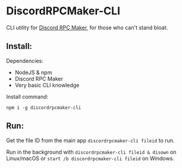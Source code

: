 # DiscordRPCMaker-CLI
CLI utility for [Discord RPC Maker](https://drpcm.t1c.dev), for those who can't stand bloat.

## Install:
Dependencies:
- NodeJS & npm
- Discord RPC Maker
- Very basic CLI knowledge

Install command:
```
npm i -g discordrpcmaker-cli
```

## Run:
Get the file ID from the main app
`discordrpcmaker-cli fileid` to run.

Run in the background with `discordrpcmaker-cli fileid & disown` on Linux/macOS or `start /b discordrpcmaker-cli fileid` on Windows.
